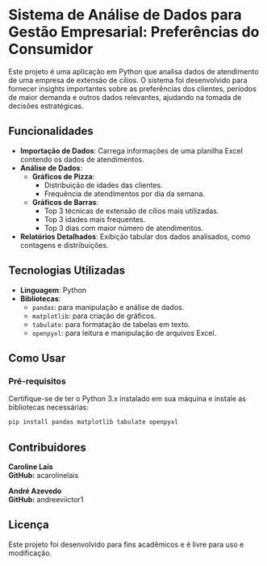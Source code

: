 # Sistema de Análise de Dados para Gestão Empresarial: Preferências do Consumidor

Este projeto é uma aplicação em Python que analisa dados de atendimento de uma empresa de extensão de cílios. O sistema foi desenvolvido para fornecer insights importantes sobre as preferências dos clientes, períodos de maior demanda e outros dados relevantes, ajudando na tomada de decisões estratégicas.

## Funcionalidades  

- **Importação de Dados**: Carrega informações de uma planilha Excel contendo os dados de atendimentos.  
- **Análise de Dados**:
  - **Gráficos de Pizza**:
    - Distribuição de idades das clientes.  
    - Frequência de atendimentos por dia da semana.  
  - **Gráficos de Barras**:
    - Top 3 técnicas de extensão de cílios mais utilizadas.  
    - Top 3 idades mais frequentes.  
    - Top 3 dias com maior número de atendimentos.
- **Relatórios Detalhados**: Exibição tabular dos dados analisados, como contagens e distribuições.  

## Tecnologias Utilizadas  

- **Linguagem**: Python  
- **Bibliotecas**:
  - `pandas`: para manipulação e análise de dados.  
  - `matplotlib`: para criação de gráficos.  
  - `tabulate`: para formatação de tabelas em texto.  
  - `openpyxl`: para leitura e manipulação de arquivos Excel.  

## Como Usar  

### Pré-requisitos  

Certifique-se de ter o Python 3.x instalado em sua máquina e instale as bibliotecas necessárias:  

```bash
pip install pandas matplotlib tabulate openpyxl
```

## Contribuidores

**Caroline Laís** </br>
**GitHub:** acarolinelais </br>

**André Azevedo** </br>
**GitHub:** andreeviictor1 </br>

## Licença

Este projeto foi desenvolvido para fins acadêmicos e é livre para uso e modificação.
